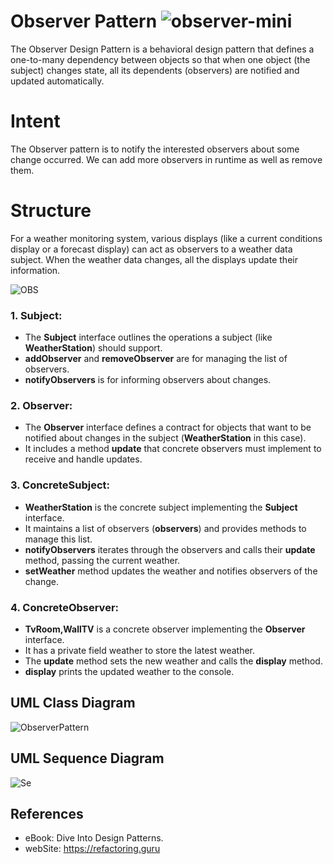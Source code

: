 # Observer Pattern ![observer-mini](https://github.com/ZaraSam/Dsign-Patterns/assets/136806163/4e42b68b-3de7-42fb-97eb-02f3291c1dd2)

The Observer Design Pattern is a behavioral design pattern that defines a one-to-many dependency between objects so that when one object (the subject) changes state, all its dependents (observers) are notified and updated automatically.

# Intent
The Observer pattern is to notify the interested observers about some change occurred. We can add more observers in runtime as well as remove them.

# Structure
For a weather monitoring system, various displays (like a current conditions display or a forecast display) can act as observers to a weather data subject. When the weather data changes, all the displays update their information.

![OBS](https://github.com/ZaraSam/Dsign-Patterns/assets/136806163/51b21bf0-8d1b-4cf7-be41-f84eeac686cb)

### 1. Subject: 
- The **Subject** interface outlines the operations a subject (like **WeatherStation**) should support.
- **addObserver** and **removeObserver** are for managing the list of observers.
- **notifyObservers** is for informing observers about changes.
  
### 2. Observer:
- The **Observer** interface defines a contract for objects that want to be notified about changes in the subject (**WeatherStation** in this case).
- It includes a method **update** that concrete observers must implement to receive and handle updates.
  
### 3. ConcreteSubject: 
- **WeatherStation** is the concrete subject implementing the **Subject** interface.
- It maintains a list of observers (**observers**) and provides methods to manage this list.
- **notifyObservers** iterates through the observers and calls their **update** method, passing the current weather.
- **setWeather** method updates the weather and notifies observers of the change.

### 4. ConcreteObserver:
- **TvRoom,WallTV** is a concrete observer implementing the **Observer** interface.
- It has a private field weather to store the latest weather.
- The **update** method sets the new weather and calls the **display** method.
- **display** prints the updated weather to the console.



## UML Class Diagram
![ObserverPattern](https://github.com/ZaraSam/Dsign-Patterns/assets/136806163/c45cfc47-d3ad-4945-b953-40c40c9b14e5)


## UML Sequence Diagram
![Se](https://github.com/ZaraSam/Dsign-Patterns/assets/136806163/938a9c29-a179-4f1f-bd9f-f09905f668a9)

## References
- eBook: Dive Into Design Patterns.
- webSite: https://refactoring.guru
